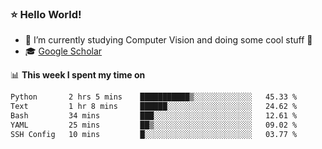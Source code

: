 ### ⭐️ Hello World!

<!--
**hologerry/hologerry** is a ✨ _special_ ✨ repository because its `README.md` (this file) appears on your GitHub profile.

Here are some ideas to get you started:

- 🔭 I’m currently working and studying on Computer Vision
- 🌱 I’m currently learning at Peking University
- 💬 Ask me about 
- 📫 How to reach me: E-mail
- 😄 Pronouns: he/his
- ⚡ Fun fact: Music is the Power
-->


- 🔭 I’m currently studying Computer Vision and doing some cool stuff 🤖
- 🎓 [Google Scholar](https://scholar.google.com/citations?user=3ykqW9wAAAAJ&hl=en)


📊 **This week I spent my time on**

<!--START_SECTION:waka-->

```txt
Python       2 hrs 5 mins    ███████████▒░░░░░░░░░░░░░   45.33 %
Text         1 hr 8 mins     ██████░░░░░░░░░░░░░░░░░░░   24.62 %
Bash         34 mins         ███░░░░░░░░░░░░░░░░░░░░░░   12.61 %
YAML         25 mins         ██▒░░░░░░░░░░░░░░░░░░░░░░   09.02 %
SSH Config   10 mins         █░░░░░░░░░░░░░░░░░░░░░░░░   03.77 %
```

<!--END_SECTION:waka-->
